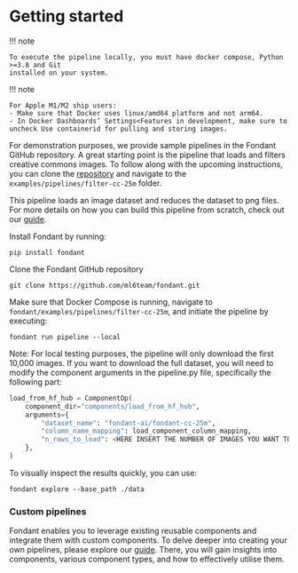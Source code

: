# Getting started

!!! note

    To execute the pipeline locally, you must have docker compose, Python >=3.8 and Git
    installed on your system.

!!! note

    For Apple M1/M2 ship users:
    - Make sure that Docker uses linux/amd64 platform and not arm64.
    - In Docker Dashboards’ Settings<Features in development, make sure to uncheck Use containerid for pulling and storing images.

For demonstration purposes, we provide sample pipelines in the Fondant GitHub repository. A great starting point is the pipeline that loads and filters creative commons images. To follow along with the upcoming instructions, you can clone the [repository](https://github.com/ml6team/fondant) and navigate to the `examples/pipelines/filter-cc-25m` folder.

This pipeline loads an image dataset and reduces the dataset to png files. For more details on how you can build this pipeline from scratch, check out our [guide](/docs/guides/build_a_simple_pipeline.md).

Install Fondant by running:

```
pip install fondant
```

Clone the Fondant GitHub repository

```
git clone https://github.com/ml6team/fondant.git
```

Make sure that Docker Compose is running, navigate to `fondant/examples/pipelines/filter-cc-25m`, and initiate the pipeline by executing:

```
fondant run pipeline --local
```

Note: For local testing purposes, the pipeline will only download the first 10,000 images. If you want to download the full dataset, you will need to modify the component arguments in the pipeline.py file, specifically the following part:

```python
load_from_hf_hub = ComponentOp(
    component_dir="components/load_from_hf_hub",
    arguments={
        "dataset_name": "fondant-ai/fondant-cc-25m",
        "column_name_mapping": load_component_column_mapping,
        "n_rows_to_load": <HERE INSERT THE NUMBER OF IMAGES YOU WANT TO DOWNLOAD>
    },
)
```

To visually inspect the results quickly, you can use:

```
fondant explore --base_path ./data
```

### Custom pipelines

Fondant enables you to leverage existing reusable components and integrate them with custom components. To delve deeper into creating your own pipelines, please explore our [guide](/docs/guides/build_a_simple_pipeline.md). There, you will gain insights into components, various component types, and how to effectively utilise them.
